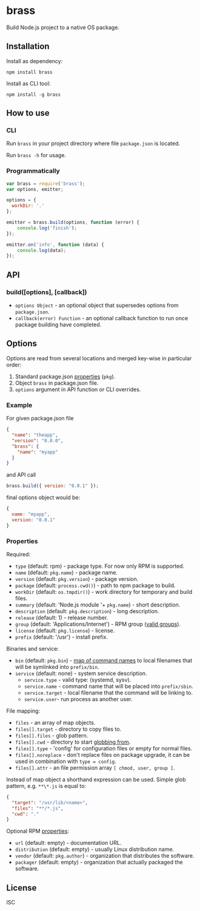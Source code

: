 # brass

Build Node.js project to a native OS package.

## Installation

Install as dependency:

`npm install brass`

Install as CLI tool:

`npm install -g brass`

## How to use

### CLI

Run `brass` in your project directory where file `package.json` is located.

Run `brass -h` for usage.

### Programmatically

```js
var brass = require('brass');
var options, emitter;

options = {
  workDir: '.'
};

emitter = brass.build(options, function (error) {
    console.log('finish');
});

emitter.on('info', function (data) {
    console.log(data);
});
```

## API

### build([options], [callback])

- `options Object` - an optional object that supersedes options from `package.json`.
- `callback(error) Function` - an optional callback function to run once package building have completed.

## Options

Options are read from several locations and merged key-wise in particular order:

1. Standard package.json [properties](https://www.npmjs.org/doc/files/package.json.html) (`pkg`).
2. Object `brass` in package.json file.
3. `options` argument in API function or CLI overrides.

### Example

For given package.json file

```json
{
  "name": "theapp",
  "version": "0.0.0",
  "brass": {
    "name": "myapp"
  }
}
```

and API call

```js
brass.build({ version: "0.0.1" });
```

final options object would be:

```js
{
  name: "myapp",
  version: "0.0.1"
}
```

### Properties

Required:

- `type` (default: rpm) - package type. For now only RPM is supported.
- `name` (default: `pkg.name`) - package name.
- `version` (default: `pkg.version`) - package version.
- `package` (default: `process.cwd()`) - path to npm package to build.
- `workDir` (default: `os.tmpdir()`) - work directory for temporary and build files.
- `summary` (default: 'Node.js module '+ `pkg.name`) - short description.
- `description` (default: `pkg.description`) - long description.
- `release` (default: 1) - release number.
- `group` (default: 'Applications/Internet') - RPM group ([valid groups](https://fedoraproject.org/wiki/RPMGroups)).
- `license` (default: `pkg.license`) - license.
- `prefix` (default: '/usr') - install prefix.

Binaries and service:

- `bin` (default: `pkg.bin`) - [map of command names](https://www.npmjs.org/doc/files/package.json.html#bin) to local filenames that will be symlinked into `prefix/bin`.
- `service` (default: none) - system service description.
  - `service.type` - valid type: (systemd, sysv).
  - `service.name` - command name that will be placed into `prefix/sbin`.
  - `service.target` - local filename that the command will be linking to.
  - `service.user`- run process as another user.

File mapping:

- `files` - an array of map objects.
 - `files[].target` - directory to copy files to.
 - `files[].files` - glob pattern.
 - `files[].cwd` - directory to start [globbing from](https://github.com/isaacs/node-glob#options).
 - `files[].type` - 'config' for configuration files or empty for normal files.
 - `files[].noreplace` - don't replace files on package upgrade, it can be used in combination with `type = config`.
 - `files[].attr` - an file permission array `[ chmod, user, group ]`.

Instead of map object a shorthand expression can be used. Simple glob pattern, e.g. `**\*.js` is equal to:

```json
{
  "target": "/usr/lib/<name>",
  "files": "**/*.js",
  "cwd": "."
}
```

Optional RPM [properties](http://www.rpm.org/max-rpm/s1-rpm-build-creating-spec-file.html):

- `url` (default: empty) - documentation URL.
- `distribution` (default: empty) - usually Linux distribution name.
- `vendor` (default: `pkg.author`) - organization that distributes the software.
- `packager` (default: empty) - organization that actually packaged the software.

## License

ISC
